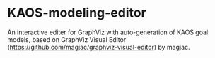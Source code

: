 # KAOS-modeling-editor
An interactive editer for GraphViz with auto-generation of KAOS goal models, based on GraphViz Visual Editor (https://github.com/magjac/graphviz-visual-editor) by magjac.
